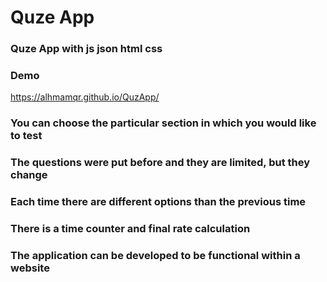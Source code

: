 # Quze App
### Quze App with js json html css  
### Demo
https://alhmamqr.github.io/QuzApp/

### You can choose the particular section in which you would like to test
### The questions were put before and they are limited, but they change
### Each time there are different options than the previous time
### There is a time counter and final rate calculation
### The application can be developed to be functional within a website
